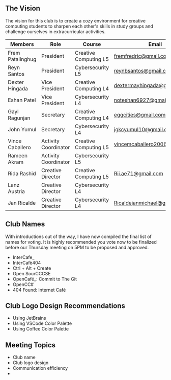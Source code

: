 ## The Vision
The vision for this club is to create a cozy environment for creative computing students to sharpen each other's skills in study groups and challenge ourselves in extracurricular activities.

| Members          | Role                 | Course                | Email                         |
| ---------------- | -------------------- | --------------------- | ----------------------------- |
| Frem Patalinghug | President            | Creative Computing L5 | fremfredric@gmail.com         |
| Reyn Santos      | President            | Cybersecurity L5      | reynbsantos@gmail.com         |
| Dexter Hingada   | Vice President       | Creative Computing L4 | dextermayhingada@gmail.com    |
| Eshan Patel      | Vice President       | Cybersecurity L4      | noteshan6927@gmail.com        |
| Gayl Ragunjan    | Secretary            | Creative Computing L4 | eggcities@gmail.com           |
| John Yumul       | Secretary            | Cybersecurity L4      | jgkcyumul10@gmail.com         |
| Vince Caballero  | Activity Coordinator | Creative Computing L5 | vincemcaballero2006@gmail.com |
| Rameen Akram     | Activity Coordinator | Cybersecurity L5      |                               |
| Rida Rashid      | Creative Director    | Creative Computing L5 | Rii.ae71@gmail.com            |
| Lanz Austria     | Creative Director    | Cybersecurity L4      |                               |
| Jan Ricalde      | Creative Director    | Cybersecurity L4      | Ricaldejanmichael@gmail.com   |
## Club Names
With introductions out of the way, I have now compiled the final list of names for voting. It is highly recommended you vote now to be finalized before our Thursday meeting on 5PM to be proposed and approved.

- InterCafe_
- InterCafè404
- Ctrl + Alt + Create
- Open SourCCCSE
- OpenCafé_: Commit to The Git
- OpenCC#
- 404 Found: Internet Café
## Club Logo Design Recommendations
- Using JetBrains
- Using VSCode Color Palette
- Using Coffee Color Palette
## Meeting Topics
- Club name
- Club logo design
- Communication efficiency
- 